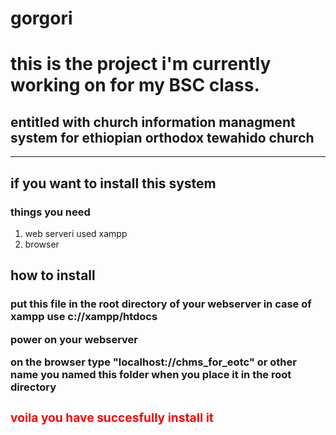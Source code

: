 # gorgori
<h1> this is the project i'm currently working on for my BSC class.</h1>
<h2>entitled with church information managment system for ethiopian orthodox tewahido church</h2>
<hr>
<h2>if you want to install this system</h2>
<h3>things you need</h3>
<ol>
<li>web server<span>i used xampp</span></li>
<li>browser</li>
</ol>
<h2>how to install</h2>
<h3>put this file in the root directory of your webserver <span> in case of xampp use c://xampp/htdocs</span</h3>
<p>power on your webserver</p>
<p>on the browser type "localhost://chms_for_eotc" or other name you named this folder when you place it in the root directory</p>
<h3 style="color:red">voila you have succesfully install it</h3>
